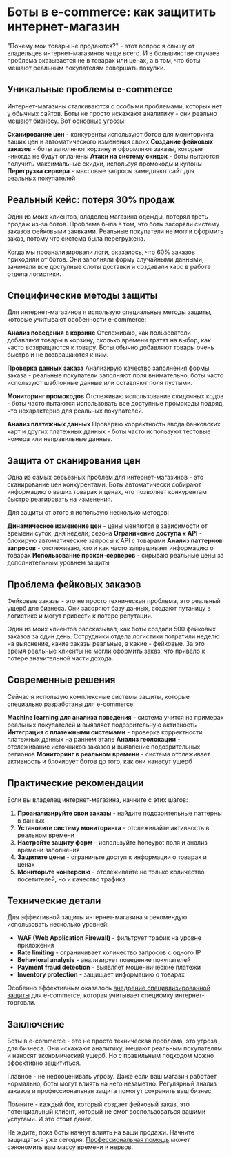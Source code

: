 ﻿# Боты в e-commerce: как защитить интернет-магазин

"Почему мои товары не продаются?" - этот вопрос я слышу от владельцев интернет-магазинов чаще всего. И в большинстве случаев проблема оказывается не в товарах или ценах, а в том, что боты мешают реальным покупателям совершать покупки.

## Уникальные проблемы e-commerce

Интернет-магазины сталкиваются с особыми проблемами, которых нет у обычных сайтов. Боты не просто искажают аналитику - они реально мешают бизнесу. Вот основные угрозы:

**Сканирование цен** - конкуренты используют ботов для мониторинга ваших цен и автоматического изменения своих
**Создание фейковых заказов** - боты заполняют корзину и оформляют заказы, которые никогда не будут оплачены
**Атаки на систему скидок** - боты пытаются получить максимальные скидки, используя промокоды и купоны
**Перегрузка сервера** - массовые запросы замедляют сайт для реальных покупателей

## Реальный кейс: потеря 30% продаж

Один из моих клиентов, владелец магазина одежды, потерял треть продаж из-за ботов. Проблема была в том, что боты засоряли систему заказов фейковыми заявками. Реальные покупатели не могли оформить заказ, потому что система была перегружена.

Когда мы проанализировали логи, оказалось, что 60% заказов приходили от ботов. Они заполняли форму случайными данными, занимали все доступные слоты доставки и создавали хаос в работе отдела логистики.

## Специфические методы защиты

Для интернет-магазинов я использую специальные методы защиты, которые учитывают особенности e-commerce:

**Анализ поведения в корзине**
Отслеживаю, как пользователи добавляют товары в корзину, сколько времени тратят на выбор, как часто возвращаются к товару. Боты обычно добавляют товары очень быстро и не возвращаются к ним.

**Проверка данных заказа**
Анализирую качество заполнения формы заказа - реальные покупатели заполняют поля внимательно, боты часто используют шаблонные данные или оставляют поля пустыми.

**Мониторинг промокодов**
Отслеживаю использование скидочных кодов - боты часто пытаются использовать все доступные промокоды подряд, что нехарактерно для реальных покупателей.

**Анализ платежных данных**
Проверяю корректность ввода банковских карт и других платежных данных - боты часто используют тестовые номера или неправильные данные.

## Защита от сканирования цен

Одна из самых серьезных проблем для интернет-магазинов - это сканирование цен конкурентами. Боты автоматически собирают информацию о ваших товарах и ценах, что позволяет конкурентам быстро реагировать на изменения.

Для защиты от этого я использую несколько методов:

**Динамическое изменение цен** - цены меняются в зависимости от времени суток, дня недели, сезона
**Ограничение доступа к API** - блокирую автоматические запросы к API с товарами
**Анализ паттернов запросов** - отслеживаю, кто и как часто запрашивает информацию о товарах
**Использование прокси-серверов** - скрываю реальные цены за дополнительным уровнем защиты

## Проблема фейковых заказов

Фейковые заказы - это не просто техническая проблема, это реальный ущерб для бизнеса. Они засоряют базу данных, создают путаницу в логистике и могут привести к потере репутации.

Один из моих клиентов рассказывал, как боты создали 500 фейковых заказов за один день. Сотрудники отдела логистики потратили неделю на выяснение, какие заказы реальные, а какие - фейковые. За это время реальные клиенты не могли оформить заказ, что привело к потере значительной части дохода.

## Современные решения

Сейчас я использую комплексные системы защиты, которые специально разработаны для e-commerce:

**Machine learning для анализа поведения** - система учится на примерах реальных покупателей и выявляет подозрительную активность
**Интеграция с платежными системами** - проверка корректности платежных данных на раннем этапе
**Анализ геолокации** - отслеживание источников заказов и выявление подозрительных регионов
**Мониторинг в реальном времени** - система отслеживает активность и блокирует ботов до того, как они нанесут ущерб

## Практические рекомендации

Если вы владелец интернет-магазина, начните с этих шагов:

1. **Проанализируйте свои заказы** - найдите подозрительные паттерны в данных
2. **Установите систему мониторинга** - отслеживайте активность в реальном времени
3. **Настройте защиту форм** - используйте honeypot поля и анализ времени заполнения
4. **Защитите цены** - ограничьте доступ к информации о товарах и ценах
5. **Мониторьте конверсию** - отслеживайте не только количество посетителей, но и качество трафика

## Технические детали

Для эффективной защиты интернет-магазина я рекомендую использовать несколько уровней:

- **WAF (Web Application Firewall)** - фильтрует трафик на уровне приложения
- **Rate limiting** - ограничивает количество запросов с одного IP
- **Behavioral analysis** - анализирует поведение покупателей
- **Payment fraud detection** - выявляет мошеннические платежи
- **Inventory protection** - защищает информацию о товарах

Особенно эффективным оказалось [внедрение специализированной защиты](https://progaem.com/ustanovka-antibota-usluga-po-zashhite-ot-botov-vashih-sajtov-na-razlichnyh-cms-sistemah.html) для e-commerce, которая учитывает специфику интернет-торговли.

## Заключение

Боты в e-commerce - это не просто техническая проблема, это угроза для бизнеса. Они искажают аналитику, мешают реальным покупателям и наносят экономический ущерб. Но с правильным подходом можно эффективно защититься.

Главное - не недооценивать угрозу. Даже если ваш магазин работает нормально, боты могут влиять на него незаметно. Регулярный анализ заказов и профессиональная защита помогут сохранить ваш бизнес.

Помните - каждый бот, который создает фейковый заказ, это потенциальный клиент, который не смог воспользоваться вашими услугами. И это стоит денег.

Не ждите, пока боты начнут влиять на ваши продажи. Начните защищаться уже сегодня. [Профессиональная помощь](https://progaem.com/ustanovka-antibota-usluga-po-zashhite-ot-botov-vashih-sajtov-na-razlichnyh-cms-sistemah.html) может сэкономить вам массу времени и нервов.






